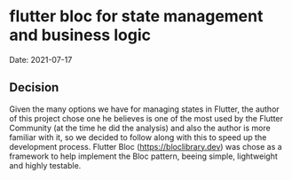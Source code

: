 # flutter bloc for state management and business logic

Date: 2021-07-17

## Decision

Given the many options we have for managing states in Flutter, the author of this project chose one he believes is one of the most used by the Flutter Community (at the time he did the analysis) and also the author is more familiar with it, so we decided to follow along with this to speed up the development process. Flutter Bloc (https://bloclibrary.dev) was chose as a framework to help implement the Bloc pattern, beeing simple, lightweight and highly testable.